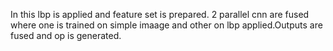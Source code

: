 In this lbp is applied and feature set is prepared. 2 parallel cnn are fused where one is trained on simple imaage and other on lbp applied.Outputs are fused and op is generated.
